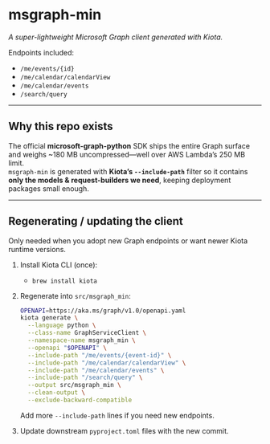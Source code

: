# msgraph-min

*A super-lightweight Microsoft Graph client generated with Kiota.*

Endpoints included:
- `/me/events/{id}`
- `/me/calendar/calendarView`
- `/me/calendar/events`
- `/search/query`

---

## Why this repo exists

The official **microsoft-graph-python** SDK ships the entire Graph surface and weighs ~180 MB uncompressed—well over AWS Lambda’s 250 MB limit.  
`msgraph-min` is generated with **Kiota’s `--include-path`** filter so it contains **only the models & request-builders we need**, keeping deployment packages small enough.

---

## Regenerating / updating the client

Only needed when you adopt new Graph endpoints or want newer Kiota runtime versions.

1. Install Kiota CLI (once):
   - `brew install kiota`

2. Regenerate into `src/msgraph_min`:

   ```bash
   OPENAPI=https://aka.ms/graph/v1.0/openapi.yaml
   kiota generate \
     --language python \
     --class-name GraphServiceClient \
     --namespace-name msgraph_min \
     --openapi "$OPENAPI" \
     --include-path "/me/events/{event-id}" \
     --include-path "/me/calendar/calendarView" \
     --include-path "/me/calendar/events" \
     --include-path "/search/query" \
     --output src/msgraph_min \
     --clean-output \
     --exclude-backward-compatible
   ```

   Add more `--include-path` lines if you need new endpoints.

3. Update downstream `pyproject.toml` files with the new commit.
